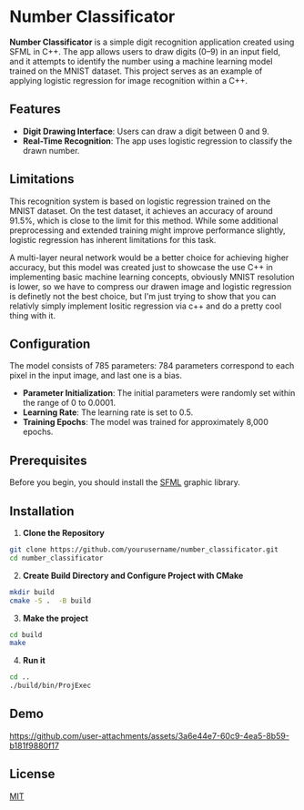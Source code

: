 # Number Classificator

**Number Classificator** is a simple digit recognition application created using SFML in C++. The app allows users to draw digits (0–9) in an input field, and it attempts to identify the number using a machine learning model trained on the MNIST dataset. This project serves as an example of applying logistic regression for image recognition within a C++.


## Features

- **Digit Drawing Interface**: Users can draw a digit between 0 and 9.
- **Real-Time Recognition**: The app uses logistic regression to classify the drawn number.

## Limitations

This recognition system is based on logistic regression trained on the MNIST dataset. On the test dataset, it achieves an accuracy of around 91.5%, which is close to the limit for this method. While some additional preprocessing and extended training might improve performance slightly, logistic regression has inherent limitations for this task.

A multi-layer neural network would be a better choice for achieving higher accuracy, but this model was created just to showcase the use C++ in implementing basic machine learning concepts, obviously MNIST resolution is lower, so we have to compress our drawen image and logistic regression is definetly not the best choice, but I'm just trying to show that you can relativly simply implement lositic regression via c++ and do a pretty cool thing with it.

## Configuration

The model consists of 785 parameters: 784 parameters correspond to each pixel in the input image, and last one is a bias.

- **Parameter Initialization**: The initial parameters were randomly set within the range of 0 to 0.0001.
- **Learning Rate**: The learning rate is set to 0.5.
- **Training Epochs**: The model was trained for approximately 8,000 epochs.


## Prerequisites

Before you begin, you should install the [SFML](https://www.sfml-dev.org/) graphic library.

## Installation

1. **Clone the Repository**  
```bash
git clone https://github.com/yourusername/number_classificator.git
cd number_classificator
```
   
2. **Create Build Directory and Configure Project with CMake**
```bash
mkdir build
cmake -S .  -B build
```

3. **Make the project**
```bash
cd build
make
```

4. **Run it**
```bash
cd ..
./build/bin/ProjExec
```

## Demo


https://github.com/user-attachments/assets/3a6e44e7-60c9-4ea5-8b59-b181f9880f17



## License

[MIT](https://choosealicense.com/licenses/mit/)
